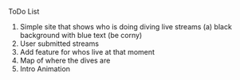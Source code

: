 ToDo List
1. Simple site that shows who is doing diving live streams
(a) black background with blue text (be corny)
2. User submitted streams
3. Add feature for whos live at that moment
4. Map of where the dives are
5. Intro Animation